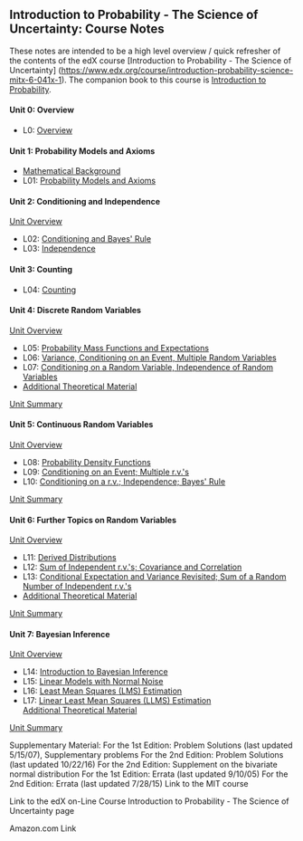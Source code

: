 ## Introduction to Probability - The Science of Uncertainty: Course Notes

These notes are intended to be a high level overview / quick refresher of the contents of the edX course
[Introduction to Probability - The Science of Uncertainty] (https://www.edx.org/course/introduction-probability-science-mitx-6-041x-1).
The companion book to this course is [Introduction to Probability](http://athenasc.com/probbook.html).

#### Unit 0: Overview

* L0: [Overview](Lecture_Notes/Lecture_00.md)

#### Unit 1: Probability Models and Axioms

* [Mathematical Background](Lecture_Notes/Math_Background.md)
* L01: [Probability Models and Axioms](Lecture_Notes/Lecture_01.md)

#### Unit 2: Conditioning and Independence

[Unit Overview](https://www.youtube.com/watch?v=P4-CFlsBZCU)

* L02: [Conditioning and Bayes' Rule](Lecture_Notes/Lecture_02.md)
* L03: [Independence](Lecture_Notes/Lecture_03.md)

#### Unit 3: Counting

* L04: [Counting](Lecture_Notes/Lecture_04.md)

#### Unit 4: Discrete Random Variables

[Unit Overview](https://www.youtube.com/watch?v=61D7D0Df6QY)

* L05: [Probability Mass Functions and Expectations](Lecture_Notes/Lecture_05.md)
* L06: [Variance, Conditioning on an Event, Multiple Random Variables](Lecture_Notes/Lecture_06.md)
* L07: [Conditioning on a Random Variable, Independence of Random Variables](Lecture_Notes/Lecture_07.md)
* [Additional Theoretical Material](Lecture_Notes/Lecture_07_b.md)

[Unit Summary](https://www.youtube.com/watch?v=Iqvs0kNthrs)

#### Unit 5: Continuous Random Variables

[Unit Overview](https://www.youtube.com/watch?v=KK9QL-mzVEM)

* L08: [Probability Density Functions](Lecture_Notes/Lecture_08.md)
* L09: [Conditioning on an Event; Multiple r.v.'s](Lecture_Notes/Lecture_09.md)
* L10: [Conditioning on a r.v.; Independence;  Bayes' Rule](Lecture_Notes/Lecture_10.md)

[Unit Summary](https://www.youtube.com/watch?v=P3_W6ZsL-A8)

#### Unit 6: Further Topics on Random Variables

[Unit Overview](https://www.youtube.com/watch?v=2Uy1dicGqXg)

* L11: [Derived Distributions](Lecture_Notes/Lecture_11.md)
* L12: [Sum of Independent r.v.'s; Covariance and Correlation](Lecture_Notes/Lecture_12.md)
* L13: [Conditional Expectation and Variance Revisited; Sum of a Random Number of Independent r.v.'s ](Lecture_Notes/Lecture_13.md)
* [Additional Theoretical Material](Lecture_Notes/Lecture_13_b.md)

[Unit Summary](https://www.youtube.com/watch?v=-hVAAv2khAs)

#### Unit 7: Bayesian Inference

[Unit Overview](https://www.youtube.com/watch?v=UUm_zP4jwrc)

* L14: [Introduction to Bayesian Inference](Lecture_Notes/Lecture_14.md)
* L15: [Linear Models with Normal Noise](Lecture_Notes/Lecture_15.md)
* L16: [Least Mean Squares (LMS) Estimation](Lecture_Notes/Lecture_16.md)
* L17: [Linear Least Mean Squares (LLMS) Estimation](Lecture_Notes/Lecture_17.md)  
[Additional Theoretical Material](Lecture_Notes/Lecture_17_b.md)

[Unit Summary](https://www.youtube.com/watch?v=7_aFJxurMCI)

Supplementary Material:
For the 1st Edition:  Problem Solutions (last updated 5/15/07),   Supplementary problems
For the 2nd Edition:  Problem Solutions (last updated 10/22/16)
For the 2nd Edition: Supplement on the bivariate normal distribution
For the 1st Edition:  Errata (last updated 9/10/05)
For the 2nd Edition:  Errata (last updated 7/28/15)
Link to the MIT course

Link to the edX on-Line Course Introduction to Probability - The Science of Uncertainty page

Amazon.com Link
